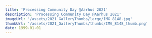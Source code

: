 ```yaml
---
title: 'Processing Community Day @Aarhus 2021'
description: 'Processing Community Day @Aarhus 2021'
imageUrl: '/assets/2021_GalleryThumbs/large/IMG_8148.jpg'
thumbUrl: '/assets/2021_GalleryThumbs/thumbs/IMG_8148_thumb.png'
date: 1999-01-01
---
```

